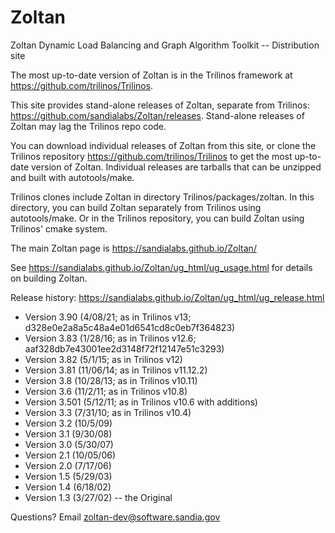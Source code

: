 # Zoltan
Zoltan Dynamic Load Balancing and Graph Algorithm Toolkit -- Distribution site

The most up-to-date version of Zoltan is in the Trilinos framework at https://github.com/trilinos/Trilinos.  

This site provides stand-alone releases of Zoltan, separate from Trilinos:  https://github.com/sandialabs/Zoltan/releases.  Stand-alone releases of Zoltan may lag the Trilinos repo code. 

You can download individual releases of Zoltan from this site, or clone the Trilinos repository 
https://github.com/trilinos/Trilinos to get the most up-to-date version of Zoltan.  Individual releases are tarballs that can be unzipped and built with autotools/make.  

Trilinos clones include Zoltan in directory Trilinos/packages/zoltan.  In this directory, you can 
build Zoltan separately from Trilinos using autotools/make.  Or in the Trilinos repository, 
you can build Zoltan using Trilinos' cmake system.

The main Zoltan page is https://sandialabs.github.io/Zoltan/

See https://sandialabs.github.io/Zoltan/ug_html/ug_usage.html
for details on building Zoltan.

Release history:  https://sandialabs.github.io/Zoltan/ug_html/ug_release.html
* Version 3.90 (4/08/21; as in Trilinos v13; d328e0e2a8a5c48a4e01d6541cd8c0eb7f364823)
* Version 3.83 (1/28/16; as in Trilinos v12.6; aaf328db7e43001ee2d3148f72f12147e51c3293)
* Version 3.82 (5/1/15; as in Trilinos v12)
* Version 3.81 (11/06/14; as in Trilinos v11.12.2)
* Version 3.8 (10/28/13; as in Trilinos v10.11)
* Version 3.6 (11/2/11; as in Trilinos v10.8)
* Version 3.501 (5/12/11; as in Trilinos v10.6 with additions) 
* Version 3.3 (7/31/10; as in Trilinos v10.4)
* Version 3.2 (10/5/09)
* Version 3.1 (9/30/08)
* Version 3.0 (5/30/07)
* Version 2.1 (10/05/06)
* Version 2.0 (7/17/06)
* Version 1.5 (5/29/03)
* Version 1.4 (6/18/02)
* Version 1.3 (3/27/02) -- the Original

Questions?  Email zoltan-dev@software.sandia.gov

